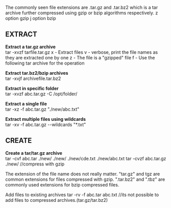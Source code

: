 The commonly seen file extensions are .tar.gz and .tar.bz2 which is a tar archive
further compressed using gzip or bzip algorithms respectively. 
z option gzip
j option bzip

## EXTRACT

**Extract a tar.gz archive**  
tar -xvzf tarfile.tar.gz
x - Extract files
v - verbose, print the file names as they are extracted one by one
z - The file is a "gzipped" file
f - Use the following tar archive for the operation

**Extract tar.bz2/bzip archives**  
tar -xvjf archivefile.tar.bz2

**Extract in specific folder**  
tar -xvzf abc.tar.gz -C /opt/folder/

**Extract a single file**  
tar -xz -f abc.tar.gz "./new/abc.txt"

**Extract multiple files using wildcards**  
tar -xv -f abc.tar.gz --wildcards "*.txt"

## CREATE

**Create a tar/tar.gz archive**  
tar -cvf abc.tar ./new/
./new/
./new/cde.txt
./new/abc.txt
tar -cvzf abc.tar.gz ./new/			//compress with gzip

The extension of the file name does not really matter. "tar.gz" and tgz are common extensions
for files compressed with gzip. ".tar.bz2" and ".tbz" are commonly used extensions for bzip
compressed files.

Add files to existing archives
tar -rv -f abc.tar abc.txt //its not possible to add files to compressed archives.(tar.gz/tar.bz2)
